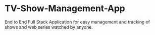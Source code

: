# TV-Show-Management-App
End to End Full Stack Application for easy management and tracking of shows and web series watched by anyone.
